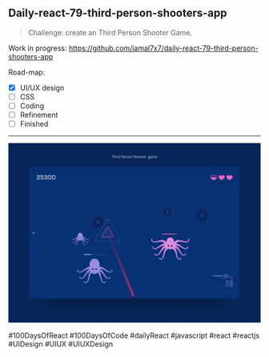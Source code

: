 ## Daily-react-79-third-person-shooters-app

> Challenge: create an Third Person Shooter Game.

Work in progress: https://github.com/jamal7x7/daily-react-79-third-person-shooters-app

Road-map:

- [x] UI/UX design
- [ ] CSS
- [ ] Coding
- [ ] Refinement
- [ ] Finished

---

![Alt text](src/images/daily-react-79-third-person-shooters-app.png?raw=true "App UI")



#100DaysOfReact #100DaysOfCode #dailyReact #javascript #react #reactjs #UIDesign #UIUX #UIUXDesign
